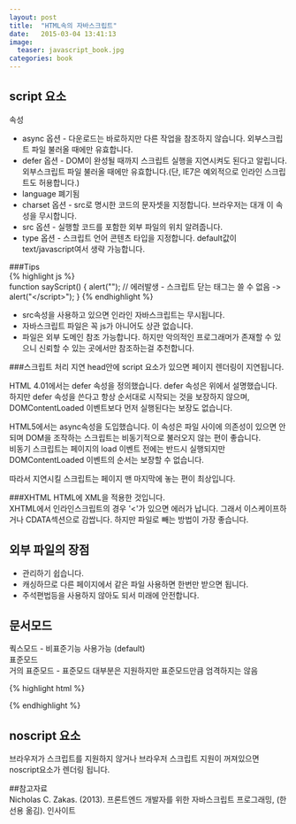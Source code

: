 ```yaml
---
layout: post
title:  "HTML속의 자바스크립트"
date:   2015-03-04 13:41:13
image: 
  teaser: javascript_book.jpg
categories: book
--- 
```


## script 요소  
  속성  
- async 옵션 - 다운로드는 바로하지만 다른 작업을 참조하지 않습니다. 외부스크립트 파일 불러올 때에만 유효합니다.  
- defer 옵션 - DOM이 완성될 때까지 스크립트 실행을 지연시켜도 된다고 알립니다. 외부스크립트 파일 불러올 때에만 유효합니다.(단, IE7은 예외적으로 인라인 스크립트도 허용합니다.)  
- language 폐기됨  
- charset 옵션 - src로 명시한 코드의 문자셋을 지정합니다. 브라우저는 대개 이 속성을 무시합니다.  
- src 옵션 - 실행할 코드를 포함한 외부 파일의 위치 알려줍니다.  
- type 옵션 - 스크립트 언어 콘텐츠 타입을 지정합니다. default값이 text/javascript여서 생략 가능합니다.  

###Tips  
{% highlight js %}  
function sayScript() {
	alert("</script>"); // 에러발생 - 스크립트 닫는 태그는 쓸 수 없음 -> alert("<\/script>");
}
{% endhighlight %}  
  - src속성을 사용하고 있으면 인라인 자바스크립트는 무시됩니다.  
  - 자바스크립트 파일은 꼭 js가 아니어도 상관 없습니다.  
  - 파일은 외부 도메인 참조 가능합니다. 하지만 악의적인 프로그래머가 존재할 수 있으니 신뢰할 수 있는 곳에서만 참조하는걸 추천합니다.  

###스크립트 처리 지연
  head안에 script 요소가 있으면 페이지 렌더링이 지연됩니다.  

  HTML 4.01에서는 defer 속성을 정의했습니다. defer 속성은 위에서 설명했습니다.  
  하지만 defer 속성을 쓴다고 항상 순서대로 시작되는 것을 보장하지 않으며, DOMContentLoaded 이벤트보다 먼저 실행된다는 보장도 없습니다.  

  HTML5에서는 async속성을 도입했습니다. 이 속성은 파일 사이에 의존성이 있으면 안되며 DOM을 조작하는 스크립트는 비동기적으로 불러오지 않는 편이 좋습니다.  
  비동기 스크립트는 페이지의 load 이벤트 전에는 반드시 실행되지만 DOMContentLoaded 이벤트의 순서는 보장할 수 없습니다.  

  따라서 지연시킬 스크립트는 페이지 맨 마지막에 놓는 편이 최상입니다.  

###XHTML
  HTML에 XML을 적용한 것입니다.  
  XHTML에서 인라인스크립트의 경우 '<'가 있으면 에러가 납니다. 그래서 이스케이프하거나 CDATA섹션으로 감쌉니다. 하지만 파일로 빼는 방법이 가장 좋습니다.  

## 외부 파일의 장점  
  - 관리하기 쉽습니다.  
  - 캐싱하므로 다른 페이지에서 같은 파일 사용하면 한번만 받으면 됩니다.  
  - 주석편법등을 사용하지 않아도 되서 미래에 안전합니다.  

## 문서모드  
  쿽스모드 - 비표준기능 사용가능 (default)  
  표준모드  
  거의 표준모드 - 표준모드 대부분은 지원하지만 표준모드만큼 엄격하지는 않음  
  
{% highlight html %}  
<!-- HTML5 항상 붙여야함-->
<!DOCTYPE html>
{% endhighlight %}  
  
## noscript 요소  
  브라우저가 스크립트를 지원하지 않거나 브라우저 스크립트 지원이 꺼져있으면 noscript요소가 렌더링 됩니다.  
  
##참고자료  
  Nicholas C. Zakas. (2013). 프론트엔드 개발자를 위한 자바스크립트 프로그래밍, (한선용 옮김). 인사이트  

